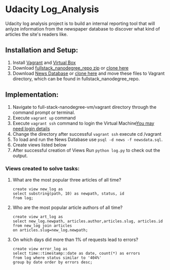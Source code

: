 # Udacity Log_Analysis
Udacity log analysis project is to build an internal reporting tool that will anlyze information from the newspaper database to discover
what kind of articles the site's readers like. 

## Installation and Setup:
1. Install [Vagrant](https://www.vagrantup.com/) and [Virtual Box](https://www.virtualbox.org/wiki/Downloads)
2. Download [fullstack_nanodegree_repo zip](https://d17h27t6h515a5.cloudfront.net/topher/2017/May/59125904_fsnd-virtual-machine/fsnd-virtual-machine.zip) or [clone here](https://github.com/udacity/fullstack-nanodegree-vm)
3. Download [News Database](https://d17h27t6h515a5.cloudfront.net/topher/2016/August/57b5f748_newsdata/newsdata.zip) or [clone here](https://github.com/vjvijayg/Log_Analysis.git) and move these files to Vagrant directory, which can be found in fullstack_nanodegree_repo.

## Implementation:
1. Navigate to full-stack-nanodegree-vm/vagrant directory through the command prompt or terminal.
2. Execute `vagrant up` command
3. Execute `vagrant ssh` command to login the Virtual Machine[You may need login details](https://www.vagrantup.com/docs/boxes/base.html)
4. Change the directory after successful `vagrant ssh` execute cd /vagrant 
5. To load and run the News Database use `psql -d news -f newsdata.sql`.
6. Create views listed below
7. After successful creation of Views Run `python log.py` to check out the output.

### Views created to solve tasks:
1. What are the most popular three articles of all time?
    ```
    create view new_log as
    select substring(path, 10) as newpath, status, id
    from log;
     ```
2. Who are the most popular article authors of all time?
    ```
    create view art_log as 
    select new_log.newpath, articles.author,articles.slug, articles.id 
    from new_log join articles 
    on articles.slug=new_log.newpath;
    ```
3. On which days did more than 1% of requests lead to errors?
    ```
    create view error_log as
    select time::timestamp::date as date, count(*) as errors
    from log where status similar to '404%' 
    group by date order by errors desc;
    ```
